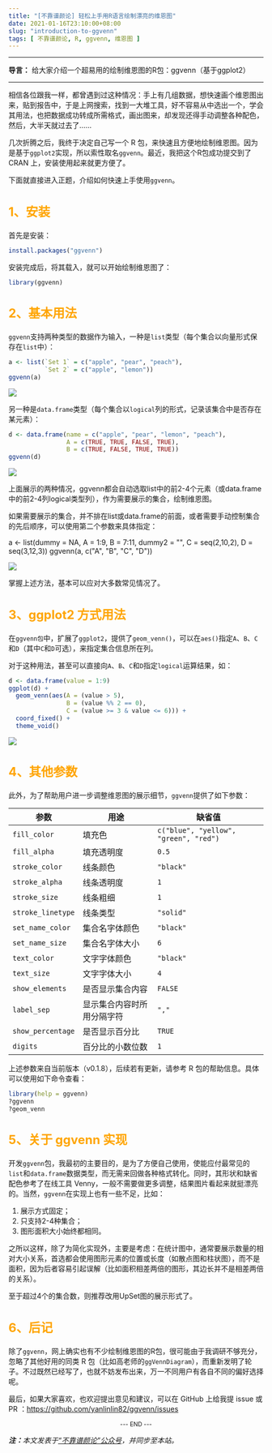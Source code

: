 ```yaml
---
title: "[不靠谱颜论] 轻松上手用R语言绘制漂亮的维恩图"
date: 2021-01-16T23:10:00+08:00
slug: "introduction-to-ggvenn"
tags: [ 不靠谱颜论, R, ggvenn, 维恩图 ]
---
```


---

**导言：** 给大家介绍一个超易用的绘制维恩图的R包：ggvenn（基于ggplot2）

---

相信各位跟我一样，都曾遇到过这种情况：手上有几组数据，想快速画个维恩图出来，贴到报告中，于是上网搜索，找到一大堆工具，好不容易从中选出一个，学会其用法，也把数据成功转成所需格式，画出图来，却发现还得手动调整各种配色，然后，大半天就过去了……

几次折腾之后，我终于决定自己写一个 R 包，来快速且方便地绘制维恩图。因为是基于`ggplot2`实现，所以索性取名`ggvenn`。最近，我把这个R包成功提交到了 CRAN 上，安装使用起来就更方便了。

下面就直接进入正题，介绍如何快速上手使用`ggvenn`。

<h2 style="text-align:left;color:orange;font-size:24px">1、安装</h2>

首先是安装：

```r
install.packages("ggvenn")
```

安装完成后，将其载入，就可以开始绘制维恩图了：

```r
library(ggvenn)
```

<h2 style="text-align:left;color:orange;font-size:24px">2、基本用法</h2>

`ggvenn`支持两种类型的数据作为输入，一种是`list`类型（每个集合以向量形式保存在`list`中）：

```r
a <- list(`Set 1` = c("apple", "pear", "peach"),
          `Set 2` = c("apple", "lemon"))
ggvenn(a)
```

<img src="images/2021-01-16/venn-1.jpg" style="max-width:600px"/>

另一种是`data.frame`类型（每个集合以`logical`列的形式，记录该集合中是否存在某元素）：

```r
d <- data.frame(name = c("apple", "pear", "lemon", "peach"),
                A = c(TRUE, TRUE, FALSE, TRUE),
                B = c(TRUE, FALSE, TRUE, TRUE))
ggvenn(d)
```

<img src="images/2021-01-16/venn-2.jpg" style="max-width:600px"/>

上面展示的两种情况，ggvenn都会自动选取list中的前2-4个元素（或data.frame中的前2-4列logical类型列），作为需要展示的集合，绘制维恩图。

如果需要展示的集合，并不排在list或data.frame的前面，或者需要手动控制集合的先后顺序，可以使用第二个参数来具体指定：

a <- list(dummy = NA, A = 1:9, B = 7:11,
          dummy2 = "", C = seq(2,10,2), D = seq(3,12,3))
ggvenn(a, c("A", "B", "C", "D"))

<img src="images/2021-01-16/venn-3.jpg" style="max-width:600px"/>

掌握上述方法，基本可以应对大多数常见情况了。

<h2 style="text-align:left;color:orange;font-size:24px">3、ggplot2 方式用法</h2>

在`ggvenn包`中，扩展了`ggplot2`，提供了`geom_venn()`，可以在`aes()`指定`A`、`B`、`C`和`D`（其中`C`和`D`可选），来指定集合信息所在列。

对于这种用法，甚至可以直接向`A`、`B`、`C`和`D`指定`logical`运算结果，如：

```r
d <- data.frame(value = 1:9)
ggplot(d) +
  geom_venn(aes(A = (value > 5),
                B = (value %% 2 == 0),
                C = (value >= 3 & value <= 6))) +
  coord_fixed() +
  theme_void()
```

<img src="images/2021-01-16/venn-4.png" style="max-width:600px"/>

<h2 style="text-align:left;color:orange;font-size:24px">4、其他参数</h2>

此外，为了帮助用户进一步调整维恩图的展示细节，`ggvenn`提供了如下参数：

参数 | 用途 | 缺省值
-----|------|--------
`fill_color` | 填充色 | `c("blue", "yellow", "green", "red")`
`fill_alpha` | 填充透明度 | `0.5`
`stroke_color` | 线条颜色 | `"black"`
`stroke_alpha` | 线条透明度 | `1`
`stroke_size` | 线条粗细 | `1`
`stroke_linetype` | 线条类型 | `"solid"`
`set_name_color` | 集合名字体颜色 | `"black"`
`set_name_size` | 集合名字体大小 | `6`
`text_color` | 文字字体颜色 | `"black"`
`text_size` | 文字字体大小 | `4`
`show_elements` | 是否显示集合内容 | `FALSE`
`label_sep` | 显示集合内容时所用分隔字符 | `","`
`show_percentage` | 是否显示百分比 | `TRUE`
`digits` | 百分比的小数位数 | `1`

上述参数来自当前版本（v0.1.8），后续若有更新，请参考 R 包的帮助信息。具体可以使用如下命令查看：

```r
library(help = ggvenn)
?ggvenn
?geom_venn
```

<h2 style="text-align:left;color:orange;font-size:24px">5、关于 ggvenn 实现</h2>

开发`ggvenn`包，我最初的主要目的，是为了方便自己使用，使能应付最常见的`list`和`data.frame`数据类型，而无需来回做各种格式转化。同时，其形状和缺省配色参考了在线工具 Venny，一般不需要做更多调整，结果图片看起来就挺漂亮的。当然，`ggvenn`在实现上也有一些不足，比如：

1. 展示方式固定；
2. 只支持2-4种集合；
3. 图形面积大小始终都相同。

之所以这样，除了为简化实现外，主要是考虑：在统计图中，通常要展示数量的相对大小关系，首选都会使用图形元素的位置或长度（如散点图和柱状图），而不是面积，因为后者容易引起误解（比如面积相差两倍的图形，其边长并不是相差两倍的关系）。

至于超过4个的集合数，则推荐改用UpSet图的展示形式了。

<h2 style="text-align:left;color:orange;font-size:24px">6、后记</h2>

除了`ggvenn`，网上确实也有不少绘制维恩图的R包，很可能由于我调研不够充分，忽略了其他好用的同类 R 包（比如高老师的`ggVennDiagram`），而重新发明了轮子。不过既然已经写了，也就不妨发布出来，万一不同用户有各自不同的偏好选择呢。

最后，如果大家喜欢，也欢迎提出意见和建议，可以在 GitHub 上给我提 issue 或 PR ：<https://github.com/yanlinlin82/ggvenn/issues>

<center><small>--- END ---</small></center>

<i><b>注：</b>本文发表于[“不靠谱颜论”公众号](https://mp.weixin.qq.com/s/Z93iC-2iAueftwiyE3ltlQ)，并同步至本站。</i>
